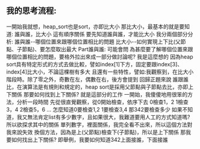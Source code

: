 我的思考流程:
------
一開始我就想，heap_sort也是sort，亦即比大小
那比大小，最基本的就是要知道: 誰與誰，比大小
這有順序關係
要先知道誰與誰，才能比大小
我分兩個部分分析:
誰與誰--哪個位置來跟哪個位置相比的問題
比大小--如何實現上下比(父節點、子節點)、要怎麼取出最大
Part誰與誰:
可能會問
為甚麼要了解哪個位置來跟哪個位置相比的問題，要格外拉出來成一部分做討論呢?
我是這麼想的
因為heap sort具有特定形式的方式去做比較，譬如index[1]下方，固定要跟index[3]、index[4]比大小，不論這棵樹有多大
且還有一些特性，譬如:我觀察到，在比大小階段時。除了零之外，奇數在左，偶數在右，後方會提到
回歸正題來說
誰跟誰比，在演算法是有規則和規定的，heap sort是採用父節點與子節點去比，亦即上下關係
那要如何找到上下關係?
就是這部分的工作
一開始，我傻傻地用很笨的方法，分析一段時間
先從很直覺觀察，從0開始檢查，依序下去
0檢查1，2
1檢查3，4
2檢查5，6
...
怎麼知道0要檢查1,2
1要檢查3,4
那342要檢查多少
如果不知道，我又無法肯定list有多少數字，且如果很大，我難道要用人工的方式知道嗎?
所以欲探求其中的關係
單列數字，裡面關係，我完全看不出來，所以這個方法對我來說失效
換個方法，因為是上(父節點)檢查下(子節點)，所以是上下關係
那我要如何找出上下關係?
即舉例，我要如何知道342上面接誰，下面接誰

